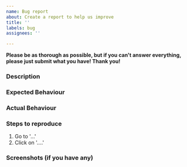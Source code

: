 ```yaml
---
name: Bug report
about: Create a report to help us improve
title: ''
labels: bug
assignees: ''

---
```


**Please be as thorough as possible, but if you can't answer everything, please just submit what you have! Thank you!**

### Description

### Expected Behaviour

### Actual Behaviour

### Steps to reproduce
1. Go to '...'
2. Click on '....'

### Screenshots (if you have any)
